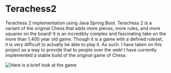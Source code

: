 # Terachess2
Terachess 2 implementation using Java Spring Boot. Terachess 2 is a variant of the original Chess that adds more pieces, more rules, and more squares on the board!
It is an incredibly complex and fascinating take on the more than 1,400 year old game.
Though it is a game with a defined ruleset, it is very difficult to actually be able to play it.
As such. I have taken on this project as a way to provide that to people over the web!
I have currently implemented a stable build of the original game of Chess.

![Here is a brief look at the game](https://imgur.com/a/OqOyGvl)
